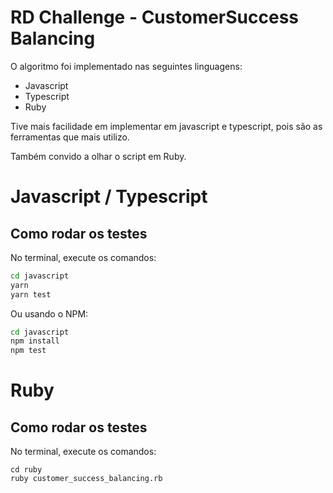# RD Challenge - CustomerSuccess Balancing

O algoritmo foi implementado nas seguintes linguagens:
* Javascript
* Typescript
* Ruby

Tive mais facilidade em implementar em javascript e typescript, pois são as ferramentas que mais utilizo.

Também convido a olhar o script em Ruby.


# Javascript / Typescript
## Como rodar os testes

No terminal, execute os comandos:

```bash
cd javascript
yarn
yarn test
```

Ou usando o NPM:

```bash
cd javascript
npm install
npm test
```

# Ruby
## Como rodar os testes

No terminal, execute os comandos:

```
cd ruby
ruby customer_success_balancing.rb
```